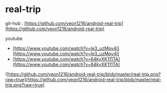 # real-trip

git-hub : [https://github.com/yeon1216/android-real-trip](https://github.com/yeon1216/android-real-trip)

youtube

- [https://www.youtube.com/watch?v=Ie3_uzMpy4I](https://www.youtube.com/watch?v=Ie3_uzMpy4I)
- [https://www.youtube.com/watch?v=64kyXK111TA](https://www.youtube.com/watch?v=64kyXK111TA)

![https://github.com/yeon1216/android-real-trip/blob/master/real-trip.png?raw=true](https://github.com/yeon1216/android-real-trip/blob/master/real-trip.png?raw=true)
